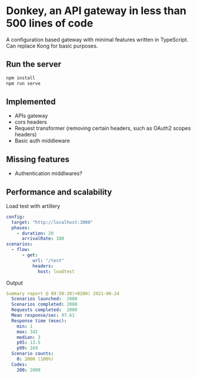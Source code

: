 # Donkey, an API gateway in less than 500 lines of code

A configuration based gateway with minimal features written in TypeScript.
Can replace Kong for basic purposes.
## Run the server

```bash
npm install
npm run serve
```

## Implemented

  * APIs gateway
  * cors headers
  * Request transformer (removing certain headers, such as OAuth2 scopes headers)
  * Basic auth middleware
## Missing features

  * Authentication middlwares?


## Performance and scalability

Load test with artillery

```yaml
config:
  target: "http://localhost:3000"
  phases:
    - duration: 20
      arrivalRate: 100
scenarios:
  - flow:
      - get:
          url: "/test"
          headers:
            host: loadtest
```

Output

```yaml
Summary report @ 09:50:20(+0200) 2021-06-24
  Scenarios launched:  2000
  Scenarios completed: 2000
  Requests completed:  2000
  Mean response/sec: 97.61
  Response time (msec):
    min: 1
    max: 342
    median: 3
    p95: 13.5
    p99: 169
  Scenario counts:
    0: 2000 (100%)
  Codes:
    200: 2000
```

